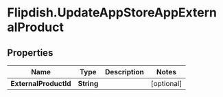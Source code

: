 # Flipdish.UpdateAppStoreAppExternalProduct

## Properties

Name | Type | Description | Notes
------------ | ------------- | ------------- | -------------
**ExternalProductId** | **String** |  | [optional] 


